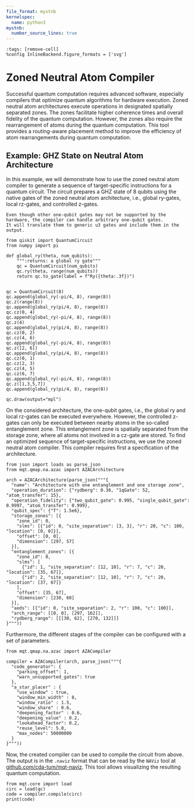 ```yaml
---
file_format: mystnb
kernelspec:
  name: python3
mystnb:
  number_source_lines: true
---
```


```{code-cell} ipython3
:tags: [remove-cell]
%config InlineBackend.figure_formats = ['svg']
```

<style>.widget-subarea{display:none;} /*hide widgets as they do not work with sphinx*/</style>

# Zoned Neutral Atom Compiler

Successful quantum computation requires advanced software, especially compilers that optimize quantum algorithms for
hardware execution.
Zoned neutral atom architectures execute operations in designated spatially separated zones.
The zones facilitate higher coherence times and overall fidelity of the quantum computation.
However, the zones also require the rearrangement of atoms during the quantum computation.
This tool provides a routing-aware placement method to improve the efficiency of atom rearrangements during quantum
computation.

## Example: GHZ State on Neutral Atom Architecture

In this example, we will demonstrate how to use the zoned neutral atom compiler to generate a sequence of
target-specific instructions for a quantum circuit.
The circuit prepares a GHZ state of 8 qubits using the native gates of the zoned neutral atom architecture, i.e., global
ry-gates, local rz-gates, and controlled z-gates.

```{note}
Even though other one-qubit gates may not be supported by the hardware, the compiler can handle arbitrary one-qubit gates.
It will translate them to generic u3 gates and include them in the output.
```

```{code-cell} ipython3
from qiskit import QuantumCircuit
from numpy import pi

def global_ry(theta, num_qubits):
    """:returns: a global ry gate"""
    qc = QuantumCircuit(num_qubits)
    qc.ry(theta, range(num_qubits))
    return qc.to_gate(label = f"Ry({theta:.3f})")


qc = QuantumCircuit(8)
qc.append(global_ry(-pi/4, 8), range(8))
qc.z(range(8))
qc.append(global_ry(pi/4, 8), range(8))
qc.cz(0, 4)
qc.append(global_ry(-pi/4, 8), range(8))
qc.z(4)
qc.append(global_ry(pi/4, 8), range(8))
qc.cz(0, 2)
qc.cz(4, 6)
qc.append(global_ry(-pi/4, 8), range(8))
qc.z([2, 6])
qc.append(global_ry(pi/4, 8), range(8))
qc.cz(0, 1)
qc.cz(2, 3)
qc.cz(4, 5)
qc.cz(6, 7)
qc.append(global_ry(-pi/4, 8), range(8))
qc.z([1,3,5,7])
qc.append(global_ry(pi/4, 8), range(8))

qc.draw(output="mpl")
```

On the considered architecture, the one-qubit gates, i.e., the global ry and local rz-gates can be executed everywhere.
However, the controlled z-gates can only be executed between nearby atoms in the so-called entanglement zone.
This entanglement zone is spatially separated from the storage zone, where all atoms not involved in a cz-gate are
stored.
To find an optimized sequence of target-specific instructions, we use the zoned neutral atom compiler.
This compiler requires first a specification of the architecture.

```{code-cell} ipython3
from json import loads as parse_json
from mqt.qmap.na.azac import AZACArchitecture

arch = AZACArchitecture(parse_json("""{
  "name": "Architecture with one entanglement and one storage zone",
  "operation_duration": {"rydberg": 0.36, "1qGate": 52, "atom_transfer": 15},
  "operation_fidelity": {"two_qubit_gate": 0.995, "single_qubit_gate": 0.9997, "atom_transfer": 0.999},
  "qubit_spec": {"T": 1.5e6},
  "storage_zones": [{
    "zone_id": 0,
    "slms": [{"id": 0, "site_separation": [3, 3], "r": 20, "c": 100, "location": [0, 0]}],
    "offset": [0, 0],
    "dimension": [297, 57]
  }],
  "entanglement_zones": [{
    "zone_id": 0,
    "slms": [
      {"id": 1, "site_separation": [12, 10], "r": 7, "c": 20, "location": [35, 67]},
      {"id": 2, "site_separation": [12, 10], "r": 7, "c": 20, "location": [37, 67]}
    ],
    "offset": [35, 67],
    "dimension": [230, 60]
  }],
  "aods": [{"id": 0, "site_separation": 2, "r": 100, "c": 100}],
  "arch_range": [[0, 0], [297, 162]],
  "rydberg_range": [[[30, 62], [270, 132]]]
}"""))
```

Furthermore, the different stages of the compiler can be configured with a set of parameters.

```{code-cell} ipython3
from mqt.qmap.na.azac import AZACompiler

compiler = AZACompiler(arch, parse_json("""{
  "code_generator": {
    "parking_offset": 1,
    "warn_unsupported_gates": true
  },
  "a_star_placer" : {
    "use_window" : true,
    "window_min_width" : 8,
    "window_ratio" : 1.5,
    "window_share" : 0.6,
    "deepening_factor" : 0.6,
    "deepening_value" : 0.2,
    "lookahead_factor": 0.2,
    "reuse_level": 5.0,
    "max_nodes": 50000000
  }
}"""))
```

Now, the created compiler can be used to compile the circuit from above.
The output is in the `.naviz` format that can be read by the `NAViz` tool
at [github.com/cda-tum/mqt-naviz](https://github.com/cda-tum/mqt-naviz).
This tool allows visualizing the resulting quantum computation.

```{code-cell} ipython3
from mqt.core import load
circ = load(qc)
code = compiler.compile(circ)
print(code)
```
